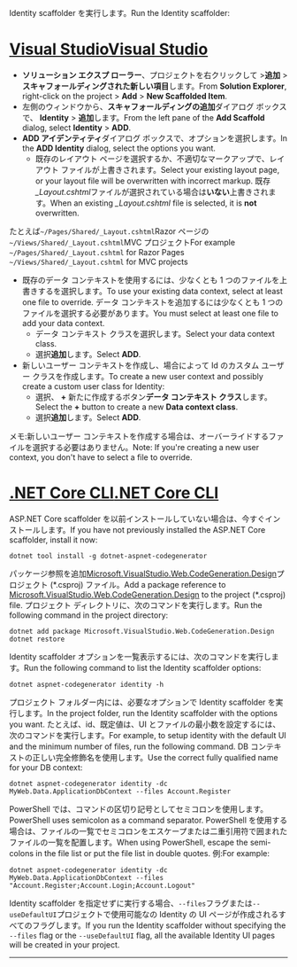 <span data-ttu-id="47512-101">Identity scaffolder を実行します。</span><span class="sxs-lookup"><span data-stu-id="47512-101">Run the Identity scaffolder:</span></span>

# <a name="visual-studiotabvisual-studio"></a>[<span data-ttu-id="47512-102">Visual Studio</span><span class="sxs-lookup"><span data-stu-id="47512-102">Visual Studio</span></span>](#tab/visual-studio)

* <span data-ttu-id="47512-103">**ソリューション エクスプ ローラー**、プロジェクトを右クリックして >**追加** > **スキャフォールディングされた新しい項目**します。</span><span class="sxs-lookup"><span data-stu-id="47512-103">From **Solution Explorer**, right-click on the project > **Add** > **New Scaffolded Item**.</span></span>
* <span data-ttu-id="47512-104">左側のウィンドウから、**スキャフォールディングの追加**ダイアログ ボックスで、 **Identity** > **追加**します。</span><span class="sxs-lookup"><span data-stu-id="47512-104">From the left pane of the **Add Scaffold** dialog, select **Identity** > **ADD**.</span></span>
* <span data-ttu-id="47512-105">**ADD アイデンティティ**ダイアログ ボックスで、オプションを選択します。</span><span class="sxs-lookup"><span data-stu-id="47512-105">In the **ADD Identity** dialog, select the options you want.</span></span>
  * <span data-ttu-id="47512-106">既存のレイアウト ページを選択するか、不適切なマークアップで、レイアウト ファイルが上書きされます。</span><span class="sxs-lookup"><span data-stu-id="47512-106">Select your existing layout page, or your layout file will be overwritten with incorrect markup.</span></span> <span data-ttu-id="47512-107">既存 *\_Layout.cshtml*ファイルが選択されている場合は**いない**上書きされます。</span><span class="sxs-lookup"><span data-stu-id="47512-107">When an existing *\_Layout.cshtml* file is selected, it is **not** overwritten.</span></span>

 <span data-ttu-id="47512-108">たとえば`~/Pages/Shared/_Layout.cshtml`Razor ページの`~/Views/Shared/_Layout.cshtml`MVC プロジェクト</span><span class="sxs-lookup"><span data-stu-id="47512-108">For example `~/Pages/Shared/_Layout.cshtml` for Razor Pages `~/Views/Shared/_Layout.cshtml` for MVC projects</span></span>
* <span data-ttu-id="47512-109">既存のデータ コンテキストを使用するには、少なくとも 1 つのファイルを上書きするを選択します。</span><span class="sxs-lookup"><span data-stu-id="47512-109">To use your existing data context, select at least one file to override.</span></span> <span data-ttu-id="47512-110">データ コンテキストを追加するには少なくとも 1 つのファイルを選択する必要があります。</span><span class="sxs-lookup"><span data-stu-id="47512-110">You must select at least one file to add your data context.</span></span>
  * <span data-ttu-id="47512-111">データ コンテキスト クラスを選択します。</span><span class="sxs-lookup"><span data-stu-id="47512-111">Select your data context class.</span></span>
  * <span data-ttu-id="47512-112">選択**追加**します。</span><span class="sxs-lookup"><span data-stu-id="47512-112">Select **ADD**.</span></span>
* <span data-ttu-id="47512-113">新しいユーザー コンテキストを作成し、場合によって Id のカスタム ユーザー クラスを作成します。</span><span class="sxs-lookup"><span data-stu-id="47512-113">To create a new user context and possibly create a custom user class for Identity:</span></span>
  * <span data-ttu-id="47512-114">選択、 **+** 新たに作成するボタン**データ コンテキスト クラス**します。</span><span class="sxs-lookup"><span data-stu-id="47512-114">Select the **+** button to create a new **Data context class**.</span></span>
  * <span data-ttu-id="47512-115">選択**追加**します。</span><span class="sxs-lookup"><span data-stu-id="47512-115">Select **ADD**.</span></span>

<span data-ttu-id="47512-116">メモ:新しいユーザー コンテキストを作成する場合は、オーバーライドするファイルを選択する必要はありません。</span><span class="sxs-lookup"><span data-stu-id="47512-116">Note: If you're creating a new user context, you don't have to select a file to override.</span></span>

# <a name="net-core-clitabnetcore-cli"></a>[<span data-ttu-id="47512-117">.NET Core CLI</span><span class="sxs-lookup"><span data-stu-id="47512-117">.NET Core CLI</span></span>](#tab/netcore-cli)

<span data-ttu-id="47512-118">ASP.NET Core scaffolder を以前インストールしていない場合は、今すぐインストールします。</span><span class="sxs-lookup"><span data-stu-id="47512-118">If you have not previously installed the ASP.NET Core scaffolder, install it now:</span></span>

```console
dotnet tool install -g dotnet-aspnet-codegenerator
```

<span data-ttu-id="47512-119">パッケージ参照を追加[Microsoft.VisualStudio.Web.CodeGeneration.Design](https://www.nuget.org/packages/Microsoft.VisualStudio.Web.CodeGeneration.Design/)プロジェクト (\*.csproj) ファイル。</span><span class="sxs-lookup"><span data-stu-id="47512-119">Add a package reference to [Microsoft.VisualStudio.Web.CodeGeneration.Design](https://www.nuget.org/packages/Microsoft.VisualStudio.Web.CodeGeneration.Design/) to the project (\*.csproj) file.</span></span> <span data-ttu-id="47512-120">プロジェクト ディレクトリに、次のコマンドを実行します。</span><span class="sxs-lookup"><span data-stu-id="47512-120">Run the following command in the project directory:</span></span>

```console
dotnet add package Microsoft.VisualStudio.Web.CodeGeneration.Design
dotnet restore
```

<span data-ttu-id="47512-121">Identity scaffolder オプションを一覧表示するには、次のコマンドを実行します。</span><span class="sxs-lookup"><span data-stu-id="47512-121">Run the following command to list the Identity scaffolder options:</span></span>

```console
dotnet aspnet-codegenerator identity -h
```

<span data-ttu-id="47512-122">プロジェクト フォルダー内には、必要なオプションで Identity scaffolder を実行します。</span><span class="sxs-lookup"><span data-stu-id="47512-122">In the project folder, run the Identity scaffolder with the options you want.</span></span> <span data-ttu-id="47512-123">たとえば、id、既定値は、UI とファイルの最小数を設定するには、次のコマンドを実行します。</span><span class="sxs-lookup"><span data-stu-id="47512-123">For example, to setup identity with the default UI and the minimum number of files, run the following command.</span></span> <span data-ttu-id="47512-124">DB コンテキストの正しい完全修飾名を使用します。</span><span class="sxs-lookup"><span data-stu-id="47512-124">Use the correct fully qualified name for your DB context:</span></span>

```console
dotnet aspnet-codegenerator identity -dc MyWeb.Data.ApplicationDbContext --files Account.Register
```

<span data-ttu-id="47512-125">PowerShell では、コマンドの区切り記号としてセミコロンを使用します。</span><span class="sxs-lookup"><span data-stu-id="47512-125">PowerShell uses semicolon as a command separator.</span></span> <span data-ttu-id="47512-126">PowerShell を使用する場合は、ファイルの一覧でセミコロンをエスケープまたは二重引用符で囲まれたファイルの一覧を配置します。</span><span class="sxs-lookup"><span data-stu-id="47512-126">When using PowerShell, escape the semi-colons in the file list or put the file list in double quotes.</span></span> <span data-ttu-id="47512-127">例:</span><span class="sxs-lookup"><span data-stu-id="47512-127">For example:</span></span>

```console
dotnet aspnet-codegenerator identity -dc MyWeb.Data.ApplicationDbContext --files "Account.Register;Account.Login;Account.Logout"
```

<span data-ttu-id="47512-128">Identity scaffolder を指定せずに実行する場合、`--files`フラグまたは`--useDefaultUI`プロジェクトで使用可能なの Identity の UI ページが作成されるすべてのフラグします。</span><span class="sxs-lookup"><span data-stu-id="47512-128">If you run the Identity scaffolder without specifying the `--files` flag or the `--useDefaultUI` flag, all the available Identity UI pages will be created in your project.</span></span>

---
